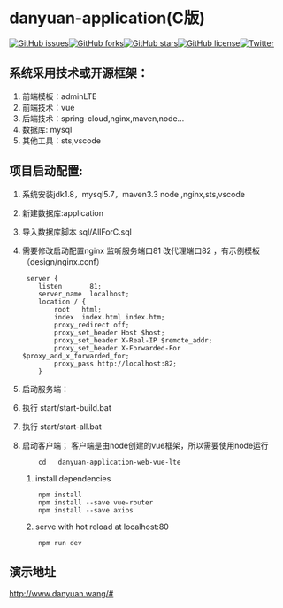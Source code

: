 # danyuan-application(C版)

[![GitHub issues](https://img.shields.io/github/issues/514840279/danyuan-application.svg?style=plastic)](https://github.com/514840279/danyuan-application/issues)[![GitHub forks](https://img.shields.io/github/forks/514840279/danyuan-application.svg?style=plastic)](https://github.com/514840279/danyuan-application/network)[![GitHub stars](https://img.shields.io/github/stars/514840279/danyuan-application.svg?style=plastic)](https://github.com/514840279/danyuan-application/stargazers)[![GitHub license](https://img.shields.io/github/license/514840279/danyuan-application.svg?style=plastic)](https://github.com/514840279/danyuan-application/blob/master/LICENSE)[![Twitter](https://img.shields.io/twitter/url/https/github.com/514840279/danyuan-application.svg?style=social&style=plastic)](https://twitter.com/intent/tweet?text=Wow:&url=https%3A%2F%2Fgithub.com%2F514840279%2Fdanyuan-application)

## 系统采用技术或开源框架：

1. 前端模板：adminLTE
2. 前端技术：vue
3. 后端技术：spring-cloud,nginx,maven,node...
4. 数据库: mysql
5. 其他工具：sts,vscode

## 项目启动配置:

1. 系统安装jdk1.8，mysql5.7，maven3.3 node ,nginx,sts,vscode

2. 新建数据库:application

3. 导入数据库脚本 sql/AllForC.sql

4. 需要修改启动配置nginx 监听服务端口81 改代理端口82 ，有示例模板（design/nginx.conf）
	
	```
	 server {
        listen       81;
        server_name  localhost;
        location / {
            root   html;
            index  index.html index.htm;
			proxy_redirect off;
			proxy_set_header Host $host;
			proxy_set_header X-Real-IP $remote_addr;
			proxy_set_header X-Forwarded-For $proxy_add_x_forwarded_for;
			proxy_pass http://localhost:82;
        }  
	```
	
5. 启动服务端：
  1. 执行 start/start-build.bat  
  2. 执行 start/start-all.bat 

6. 启动客户端；
  客户端是由node创建的vue框架，所以需要使用node运行 
	```
		cd   danyuan-application-web-vue-lte
	```
	1. install dependencies
	```
		npm install
		npm install --save vue-router
		npm install --save axios
	```
	2. serve with hot reload at localhost:80
	```
		npm run dev
	```
  

## 演示地址
http://www.danyuan.wang/#


